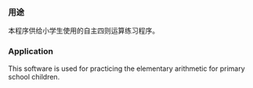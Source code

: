 ### 用途

本程序供给小学生使用的自主四则运算练习程序。

### Application

This software is used for practicing the elementary arithmetic for primary school children.